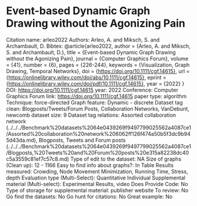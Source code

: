 # Event-based Dynamic Graph Drawing without the Agonizing Pain

Citation name: arleo2022
Authors: Arleo, A. and Miksch, S. and Archambault, D.
Bibtex: @article{arleo2022,
author = {Arleo, A. and Miksch, S. and Archambault, D.},
title = {Event-based Dynamic Graph Drawing without the Agonizing Pain},
journal = {Computer Graphics Forum},
volume = {41},
number = {6},
pages = {226-244},
keywords = {Visualization, Graph Drawing, Temporal Networks},
doi = {https://doi.org/10.1111/cgf.14615},
url = {https://onlinelibrary.wiley.com/doi/abs/10.1111/cgf.14615},
eprint = {https://onlinelibrary.wiley.com/doi/pdf/10.1111/cgf.14615},
year = {2022}
}
DOI: https://doi.org/10.1111/cgf.14615
year: 2022
Conference: Computer Graphics Forum
link: https://doi.org/10.1111/cgf.14615
paper type: algorithm
Technique: force-directed
Graph feature: Dynamic - discrete
Dataset tag clean: Blogposts/Tweets/Forum Posts, Collaboration Networks, VanDebunt, newcomb
dataset size: 9
Dataset tag relations: Assorted collaboration network (../../../Benchmark%20datasets%2064e0439269f9497799025562a4087ce1/Assorted%20collaboration%20network%206062ff126f474a50b5f3dc9b945d43da.md), Blogposts, Tweets and Forum posts (../../../Benchmark%20datasets%2064e0439269f9497799025562a4087ce1/Blogposts,%20Tweets%20and%20Forum%20posts%20e315a82238dc40c5a3559c81ef7c57c8.md)
Type of edit to the dataset: NA
Size of graphs (Clean up): 12 - 1166
Easy to find info about graphs?: In Table
Results measured: Crowding, Node Movement Minimization, Running Time, Stress, depth
Evaluation type (Multi-Select): Quantitative Individual
Supplemental material (Multi-select): Experimental Results, video
Does Provide Code: No
Type of storage for supplemental material: publisher website
To review: No
Go find the datasets: No
Go hunt for citations: No
Great example: No